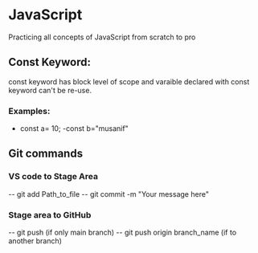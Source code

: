 # JavaScript
Practicing all concepts of JavaScript from scratch to pro

## Const Keyword:
const keyword has block level of scope and varaible declared with const keyword can't be re-use. 

### Examples:
- const a= 10;
-const b="musanif"


## Git commands

### VS code to Stage Area
-- git add Path_to_file
-- git commit -m "Your message here"

### Stage area to GitHub
-- git push  (if only main branch)
-- git push origin branch_name (if to another branch)